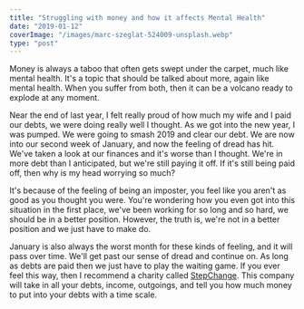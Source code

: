 ```yaml
---
title: "Struggling with money and how it affects Mental Health"
date: "2019-01-12"
coverImage: "/images/marc-szeglat-524009-unsplash.webp"
type: "post"
---
```


Money is always a taboo that often gets swept under the carpet, much like mental health. It's a topic that should be talked about more, again like mental health. When you suffer from both, then it can be a volcano ready to explode at any moment.

Near the end of last year, I felt really proud of how much my wife and I paid our debts, we were doing really well I thought. As we got into the new year, I was pumped. We were going to smash 2019 and clear our debt. We are now into our second week of January, and now the feeling of dread has hit. We've taken a look at our finances and it's worse than I thought. We're in more debt than I anticipated, but we're still paying it off. If it's still being paid off, then why is my head worrying so much?

It's because of the feeling of being an imposter, you feel like you aren't as good as you thought you were. You're wondering how you even got into this situation in the first place, we've been working for so long and so hard, we should be in a better position. However, the truth is, we're not in a better position and we just have to make do.

January is also always the worst month for these kinds of feeling, and it will pass over time. We'll get past our sense of dread and continue on. As long as debts are paid then we just have to play the waiting game. If you ever feel this way, then I recommend a charity called [StepChange](https://www.stepchange.org/). This company will take in all your debts, income, outgoings, and tell you how much money to put into your debts with a time scale.
